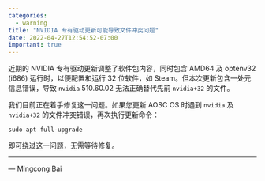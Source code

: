 ```yaml
---
categories:
  - warning
title: "NVIDIA 专有驱动更新可能导致文件冲突问题"
date: 2022-04-27T12:54:52-07:00
important: true
---
```


近期的 NVIDIA 专有驱动更新调整了软件包内容，同时包含 AMD64 及 optenv32 (i686)
运行时，以便配置和运行 32 位软件，如 Steam。但本次更新包含一处元信息错误，导致
`nvidia` 510.60.02 无法正确替代先前 `nvidia+32` 的文件。

我们目前正在着手修复这一问题。如果您更新 AOSC OS 时遇到 `nvidia` 及 `nvidia+32` 的文件冲突错误，再次执行更新命令：

    sudo apt full-upgrade

即可绕过这一问题，无需等待修复。

---

— Mingcong Bai
